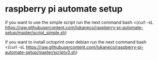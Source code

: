 # raspberry pi automate setup

if you want to use the simple script run the next command
bash <(curl -sL https://raw.githubusercontent.com/lukaneco/raspberry-pi-automate-setup/master/script_simple.sh)


if you want to install octoprint over debian run the next command
bash <(curl -sL https://raw.githubusercontent.com/lukaneco/raspberry-pi-automate-setup/master/scriptv3.sh)
